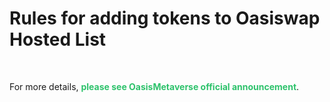 # Rules for adding tokens to Oasiswap Hosted List
<p>&nbsp;</p>
<p>For more details, <strong><span style="color: #2dc26b;">please see OasisMetaverse official announcement</span></strong>.</p>